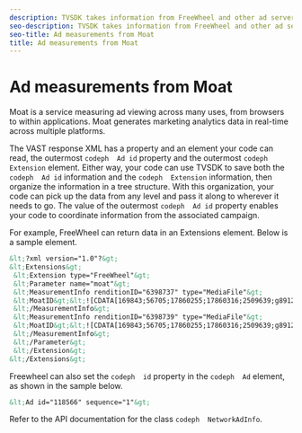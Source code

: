 ```yaml
---
description: TVSDK takes information from FreeWheel and other ad servers providing VAST responses. FreeWheel provides, within VAST responses, information from the Moat service. The Moat service counts ad impressions with an accuracy that better shows whether creatives capture or neglect an audience's interests.
seo-description: TVSDK takes information from FreeWheel and other ad servers providing VAST responses. FreeWheel provides, within VAST responses, information from the Moat service. The Moat service counts ad impressions with an accuracy that better shows whether creatives capture or neglect an audience's interests.
seo-title: Ad measurements from Moat
title: Ad measurements from Moat
---
```


# Ad measurements from Moat

Moat is a service measuring ad viewing across many uses, from browsers to within applications. Moat generates marketing analytics data in real-time across multiple platforms.

The VAST response XML has a property and an element your code can read, the outermost `codeph  Ad id` property and the outermost `codeph  Extension` element. Either way, your code can use TVSDK to save both the `codeph  Ad id` information and the `codeph  Extension` information, then organize the information in a tree structure. With this organization, your code can pick up the data from any level and pass it along to wherever it needs to go. The value of the outermost `codeph  Ad id` property enables your code to coordinate information from the associated campaign.

For example, FreeWheel can return data in an Extensions element. Below is a sample element.

```xml
&lt;?xml version="1.0"?&gt; 
&lt;Extensions&gt; 
 &lt;Extension type="FreeWheel"&gt; 
 &lt;Parameter name="moat"&gt; 
 &lt;MeasurementInfo renditionID="6398737" type="MediaFile"&gt; 
 &lt;MoatID&gt;&lt;![CDATA[169843;56705;17860255;17860316;2509639;g8912342;103311138;g436558;530633]]&gt;&lt;/MoatID&gt; 
 &lt;/MeasurementInfo&gt; 
 &lt;MeasurementInfo renditionID="6398739" type="MediaFile"&gt; 
 &lt;MoatID&gt;&lt;![CDATA[169843;56705;17860255;17860316;2509639;g8912342;103311138;g436558;530633]]&gt;&lt;/MoatID&gt; 
 &lt;/MeasurementInfo&gt; 
 &lt;/Parameter&gt; 
 &lt;/Extension&gt; 
&lt;/Extensions&gt; 

```
Freewheel can also set the `codeph  id` property in the `codeph  Ad` element, as shown in the sample below.

```xml
&lt;Ad id="118566" sequence="1"&gt;
```
Refer to the API documentation for the class `codeph  NetworkAdInfo`.

